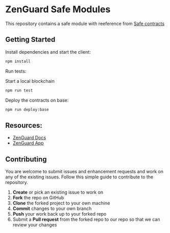 ZenGuard Safe Modules
===================

This repository contains a safe module with reeference from [Safe contracts](https://github.com/safe-global/safe-contracts)

## Getting Started

Install dependencies and start the client:

```bash
npm install
```

Run tests:

Start a local blockchain

```bash
npm run test
```

Deploy the contracts on base:

```bash
npm run deploy:base
```

## Resources:

- [ZenGuard Docs](https://zenguard.xyz)
- [ZenGuard App](https://app.zenguard.xyz/login) 

## Contributing

You are welcome to submit issues and enhancement requests and work on any of the existing issues. Follow this simple guide to contribute to the repository.

1.  **Create** or pick an existing issue to work on
2.  **Fork** the repo on GitHub
3.  **Clone** the forked project to your own machine
4.  **Commit** changes to your own branch
5.  **Push** your work back up to your forked repo
6.  Submit a **Pull request** from the forked repo to our repo so that we can review your changes
